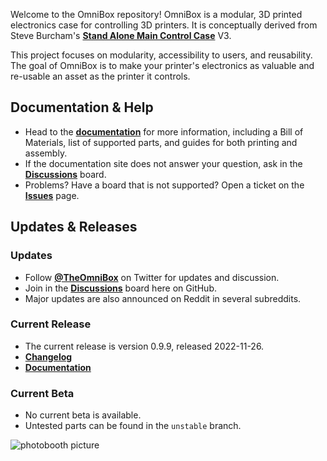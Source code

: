 Welcome to the OmniBox repository! OmniBox is a modular, 3D printed electronics case for controlling 3D printers. It is conceptually derived from Steve Burcham's **[Stand Alone Main Control Case](https://www.thingiverse.com/thing:3999751)** V3.

This project focuses on modularity, accessibility to users, and reusability. The goal of OmniBox is to make your printer's electronics as valuable and re-usable an asset as the printer it controls.

## Documentation & Help

- Head to the **[documentation](https://jon-harper.github.io/OmniBox)** for more information, including a Bill of Materials, list of supported parts, and guides for both printing and assembly.
- If the documentation site does not answer your question, ask in the **[Discussions](https://github.com/jon-harper/OmniBox/discussions)** board.
- Problems? Have a board that is not supported? Open a ticket on the **[Issues](https://github.com/jon-harper/OmniBox/issues)** page.

## Updates & Releases

### Updates

- Follow **[@TheOmniBox](https://twitter.com/TheOmniBox)** on Twitter for updates and discussion.
- Join in the **[Discussions](https://github.com/jon-harper/OmniBox/discussions)** board here on GitHub.
- Major updates are also announced on Reddit in several subreddits.

### Current Release

- The current release is version 0.9.9, released 2022-11-26.
- **[Changelog][changelog]**
- **[Documentation][testing_docs]**

### Current Beta

- No current beta is available.
- Untested parts can be found in the `unstable` branch.

![photobooth picture][gallery_pic]

[changelog]: https://jon-harper.github.io/OmniBox/latest/history/
[testing_docs]: https://jon-harper.github.io/OmniBox/testing
[gallery_pic]:  https://jon-harper.github.io/OmniBox/gallery/photobooth6.jpg